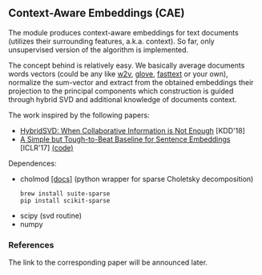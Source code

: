 ## Context-Aware Embeddings (CAE)

The module produces context-aware embeddings for text documents (utilizes their surrounding features, a.k.a. context). So far, only unsupervised version of the algorithm is implemented.

The concept behind is relatively easy. We basically average documents words vectors (could be any like [w2v](https://code.google.com/archive/p/word2vec/), [glove](https://nlp.stanford.edu/projects/glove/), [fasttext](https://github.com/facebookresearch/fastText) or your own), normalize the sum-vector and extract from the obtained embeddings their projection to the principal components which construction is guided through hybrid SVD and additional knowledge of documents context.


The work inspired by the following papers: 

- [HybridSVD: When Collaborative Information is Not Enough](https://arxiv.org/pdf/1802.06398.pdf) [KDD'18] 
- [A Simple but Tough-to-Beat Baseline for Sentence Embeddings](https://openreview.net/forum?id=SyK00v5xx) [ICLR'17] [(code)](https://github.com/PrincetonML/SIF)

Dependences:

- cholmod [[docs]](https://scikit-sparse.readthedocs.io/en/latest/index.html) (python wrapper for sparse Choletsky decomposition)
  ```
  brew install suite-sparse
  pip install scikit-sparse
  ```
- scipy (svd routine)
- numpy

### References

The link to the corresponding paper will be announced later.


